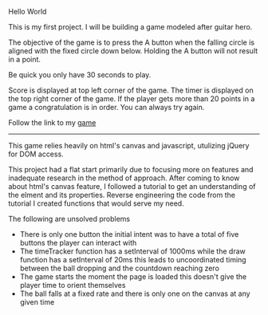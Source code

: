 Hello World

This is my first project. I will be building a game modeled after guitar hero. 

The objective of the game is to press the A button when the falling circle is aligned with the fixed circle down below. Holding the A button will not result in a point. 

Be quick you only have 30 seconds to play. 

Score is displayed at top left corner of the game. The timer is displayed on the top right 
corner of the game. If the player gets more than 20 points in a game a congratulation is in order. 
You can always try again. 


Follow the link to my [game](http://quipcode.github.io/Project1--Guitar-Hero/) 

----------
This game relies heavily on html's canvas and javascript, utulizing jQuery for DOM access. 

This project had a flat start primarily due to focusing more on features and inadequate research in the method of approach. After coming to know about html's canvas feature, I followed a tutorial to get an understanding of the elment and its properties. Reverse engineering the code from the tutorial I created functions that would serve my need.


The following are unsolved problems  
* There is only one button the initial intent was to have a total of five buttons the player can interact with
* The timeTracker function has a setInterval of 1000ms while the draw function has a setInterval of 20ms this leads to uncoordinated timing between the ball dropping and the countdown reaching zero 
* The game starts the moment the page is loaded this doesn't give the player time to orient themselves
* The ball falls at a fixed rate and there is only one on the canvas at any given time


 

